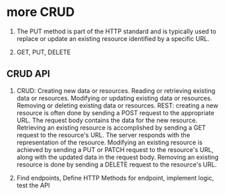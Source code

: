 # more CRUD

1. The PUT method is part of the HTTP standard and is typically used to replace or update an existing resource identified by a specific URL.

2. GET, PUT, DELETE

## CRUD API

1. CRUD: Creating new data or resources. Reading or retrieving existing data or resources. Modifying or updating existing data or resources. Removing or deleting existing data or resources. REST:  creating a new resource is often done by sending a POST request to the appropriate URL. The request body contains the data for the new resource. Retrieving an existing resource is accomplished by sending a GET request to the resource's URL. The server responds with the representation of the resource. Modifying an existing resource is achieved by sending a PUT or PATCH request to the resource's URL, along with the updated data in the request body. Removing an existing resource is done by sending a DELETE request to the resource's URL.

2. Find endpoints, Define HTTP Methods for endpoint, implement logic, test the API

